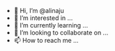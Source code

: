 - 👋 Hi, I’m @alinaju
- 👀 I’m interested in ...
- 🌱 I’m currently learning ...
- 💞️ I’m looking to collaborate on ...
- 📫 How to reach me ...

<!---
alinaju/alinaju is a ✨ special ✨ repository because its `README.md` (this file) appears on your GitHub profile.
You can click the Preview link to take a look at your changes.
--->
